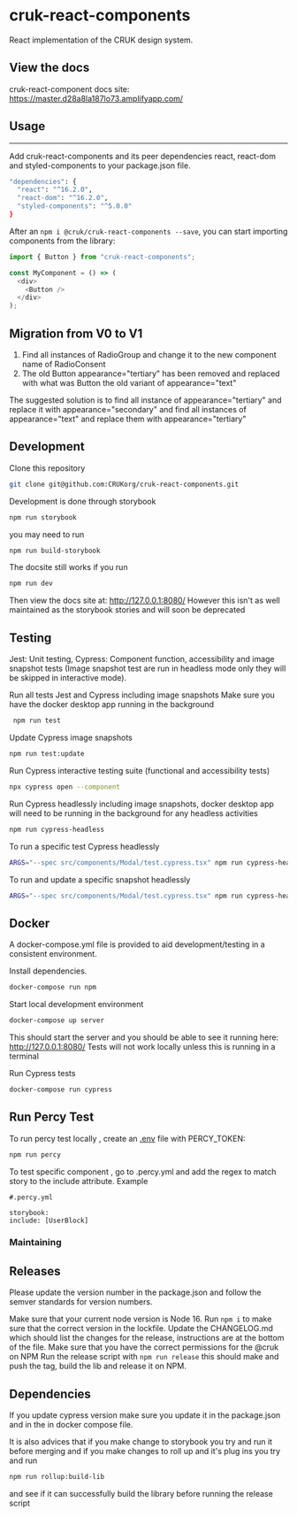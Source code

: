 # cruk-react-components

React implementation of the CRUK design system.

## View the docs

cruk-react-component docs site: https://master.d28a8la187lo73.amplifyapp.com/

## Usage

---

Add cruk-react-components and its peer dependencies react, react-dom and styled-components to your package.json file.

```sh
"dependencies": {
  "react": "^16.2.0",
  "react-dom": "^16.2.0",
  "styled-components": "^5.0.0"
}
```

After an `npm i @cruk/cruk-react-components --save`, you can start importing components from the library:

```js
import { Button } from "cruk-react-components";

const MyComponent = () => (
  <div>
    <Button />
  </div>
);
```

## Migration from V0 to V1

1.  Find all instances of RadioGroup and change it to the new component name of RadioConsent
2.  The old Button appearance="tertiary" has been removed and replaced with what was Button the old variant of appearance="text"

The suggested solution is to find all instance of appearance="tertiary" and replace it with appearance="secondary" and find all instances of appearance="text" and replace them with appearance="tertiary"

## Development

Clone this repository

```sh
git clone git@github.com:CRUKorg/cruk-react-components.git
```

Development is done through storybook

```sh
npm run storybook
```

you may need to run

```sh
npm run build-storybook
```

The docsite still works if you run

```sh
npm run dev
```

Then view the docs site at: http://127.0.0.1:8080/
However this isn't as well maintained as the storybook stories and will soon be deprecated

## Testing

Jest: Unit testing,
Cypress: Component function, accessibility and image snapshot tests (Image snapshot test are run in headless mode only they will be skipped in interactive mode).

Run all tests Jest and Cypress including image snapshots
Make sure you have the docker desktop app running in the background

```sh
 npm run test
```

Update Cypress image snapshots

```sh
npm run test:update
```

Run Cypress interactive testing suite (functional and accessibility tests)

```sh
npx cypress open --component
```

Run Cypress headlessly including image snapshots, docker desktop app will need to be running in the background for any headless activities

```sh
npm run cypress-headless
```

To run a specific test Cypress headlessly

```sh
ARGS="--spec src/components/Modal/test.cypress.tsx" npm run cypress-headless
```

To run and update a specific snapshot headlessly

```sh
ARGS="--spec src/components/Modal/test.cypress.tsx" npm run cypress-headless:update
```

## Docker

A docker-compose.yml file is provided to aid development/testing in a consistent environment.

Install dependencies.

```bash
docker-compose run npm
```

Start local development environment

```bash
docker-compose up server
```

This should start the server and you should be able to see it running here: http://127.0.0.1:8080/
Tests will not work locally unless this is running in a terminal

Run Cypress tests

```bash
docker-compose run cypress
```

## Run Percy Test

To run percy test locally , create an [.env](.env.example) file with PERCY_TOKEN:

```bash
npm run percy
```

To test specific component , go to .percy.yml and add the regex to match story to the include attribute. Example

```
#.percy.yml

storybook:
include: [UserBlock]
```

### Maintaining

## Releases

Please update the version number in the package.json and follow the semver standards for version numbers.

Make sure that your current node version is Node 16.
Run `npm i` to make sure that the correct version in the lockfile.
Update the CHANGELOG.md which should list the changes for the release, instructions are at the bottom of the file.
Make sure that you have the correct permissions for the @cruk on NPM
Run the release script with `npm run release` this should make and push the tag, build the lib and release it on NPM.

## Dependencies

If you update cypress version make sure you update it in the package.json and in the in docker compose file.

It is also advices that if you make change to storybook you try and run it before merging and if you make changes to roll up and it's plug ins you try and run

```bash
npm run rollup:build-lib
```

and see if it can successfully build the library before running the release script
